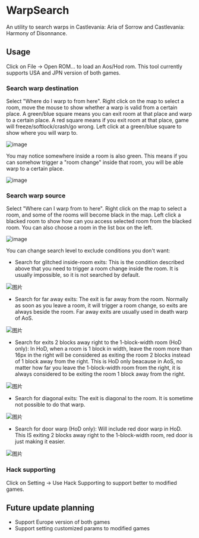 # WarpSearch
 An utility to search warps in Castlevania: Aria of Sorrow and Castlevania: Harmony of Disonnance.
 
## Usage
 Click on File -> Open ROM... to load an Aos/Hod rom. This tool currently supports USA and JPN version of both games.
 ### Search warp destination
 Select "Where do I warp to from here". Right click on the map to select a room, move the mouse to show whether a warp is valid from a certain place. A green/blue square means you can exit room at that place and warp to a certain place. A red square means if you exit room at that place, game will freeze/softlock/crash/go wrong. Left click at a green/blue square to show where you will warp to.
 
 ![image](https://user-images.githubusercontent.com/20589452/220072921-db6a86a4-7b85-455b-a392-e5b2b0e8c45e.png)
 
 You may notice somewhere inside a room is also green. This means if you can somehow trigger a "room change" inside that room, you will be able warp to a certain place.
 
 ![image](https://user-images.githubusercontent.com/20589452/220073003-f02279c5-060b-4aa6-928e-ee62c8eb4d5d.png)

 ### Search warp source
 Select "Where can I warp from to here". Right click on the map to select a room, and some of the rooms will become black in the map. Left click a blacked room to show how can you access selected room from the blacked room. You can also choose a room in the list box on the left.
 
 ![image](https://user-images.githubusercontent.com/20589452/220074244-699c24f1-bc13-4eae-bcb7-768958e250db.png) 
 
 You can change search level to exclude conditions you don't want:
 * Search for glitched inside-room exits: This is the condition described above that you need to trigger a room change inside the room. It is usually impossible, so it is not searched by default.
 
 ![图片](https://user-images.githubusercontent.com/20589452/220097526-e0d41a7e-f85c-4967-9ce0-761e03351f4a.png)
 * Search for far away exits: The exit is far away from the room. Normally as soon as you leave a room, it will trigger a room change, so exits are always beside the room. Far away exits are usually used in death warp of AoS.
 
 ![图片](https://user-images.githubusercontent.com/20589452/220097412-4e74dc60-cb7e-4bed-977c-0790bbdfb978.png)
 * Search for exits 2 blocks away right to the 1-block-width room (HoD only): In HoD, when a room is 1 block in width, leave the room more than 16px in the right will be considered as exiting the room 2 blocks instead of 1 block away from the right. This is HoD only beacause in AoS, no matter how far you leave the 1-block-width room from the right, it is always considered to be exiting the room 1 block away from the right.
 
 ![图片](https://user-images.githubusercontent.com/20589452/220098268-c094fc0c-5d02-49f0-be41-c43c47513e1d.png)
 * Search for diagonal exits: The exit is diagonal to the room. It is sometime not possible to do that warp.
 
 ![图片](https://user-images.githubusercontent.com/20589452/220097643-2c65e51b-1895-46b8-9dcc-792f0dc1f7bb.png)
 * Search for door warp (HoD only): Will include red door warp in HoD. This IS exiting 2 blocks away right to the 1-block-width room, red door is just making it easier.
 
 ![图片](https://user-images.githubusercontent.com/20589452/220098159-111a195b-1a21-46ca-9d2d-7046a22397fb.png)
 ### Hack supporting
 Click on Setting -> Use Hack Supporting to support better to modified games.
 
 ## Future update planning
 * Support Europe version of both games
 * Support setting customized params to modified games
 
